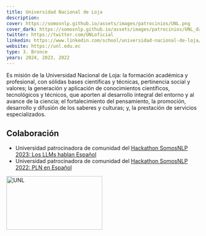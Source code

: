 ```yaml
---
title: Universidad Nacional de Loja
description:
cover: https://somosnlp.github.io/assets/images/patrocinios/UNL.png
cover_dark: https://somosnlp.github.io/assets/images/patrocinios/UNL_dark.png
twitter: https://twitter.com/UNLoficial
linkedin: https://www.linkedin.com/school/universidad-nacional-de-loja/mycompany/
website: https://unl.edu.ec
type: 3. Bronce
years: 2024, 2023, 2022
---
```


Es misión de la Universidad Nacional de Loja: la formación académica y profesional, con sólidas bases científicas y técnicas, pertinencia social y valores; la generación y aplicación de conocimientos científicos, tecnológicos y técnicos, que aporten al desarrollo integral del entorno y al avance de la ciencia; el fortalecimiento del pensamiento, la promoción, desarrollo y difusión de los saberes y culturas; y, la prestación de servicios especializados.

## Colaboración

- Universidad patrocinadora de comunidad del [Hackathon SomosNLP 2023: Los LLMs hablan Español](https://somosnlp.org/blog/hackathon-2023)
- Universidad patrocinadora de comunidad del [Hackathon SomosNLP 2022: PLN en Español](https://somosnlp.org/blog/hackathon-2022)

<div class="flex justify-center">
    <img alt="UNL" width="250" height="140" 
    src="https://somosnlp.github.io/assets/images/patrocinios/UNL.png" />
</div>
